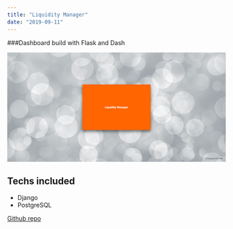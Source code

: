 ```yaml
---
title: "Liquidity Manager"
date: "2019-09-11"
---
```


###Dashboard build with Flask and Dash

![Liquidity](./liquidity.png)

## Techs included
- Django
- PostgreSQL

[Github repo](https://github.com/ArturWrobel/liquidity-manager)